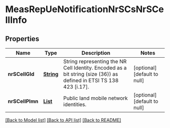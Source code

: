 # MeasRepUeNotificationNrSCsNrSCellInfo
## Properties

Name | Type | Description | Notes
------------ | ------------- | ------------- | -------------
**nrSCellGId** | [**String**](string.md) | String representing the NR Cell Identity. Encoded as a bit string (size (36)) as defined in ETSI TS 138 423 [i.17]. | [optional] [default to null]
**nrSCellPlmn** | [**List**](Plmn.md) | Public land mobile network identities. | [optional] [default to null]

[[Back to Model list]](../README.md#documentation-for-models) [[Back to API list]](../README.md#documentation-for-api-endpoints) [[Back to README]](../README.md)

